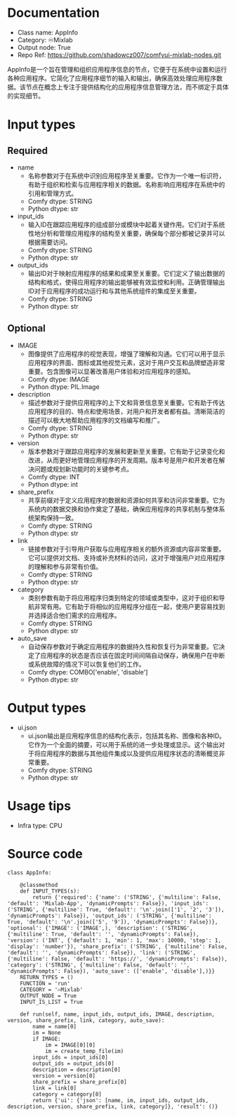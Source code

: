 # Documentation
- Class name: AppInfo
- Category: ♾️Mixlab
- Output node: True
- Repo Ref: https://github.com/shadowcz007/comfyui-mixlab-nodes.git

AppInfo是一个旨在管理和组织应用程序信息的节点，它便于在系统中设置和运行各种应用程序。它简化了应用程序细节的输入和输出，确保高效处理应用程序数据。该节点在概念上专注于提供结构化的应用程序信息管理方法，而不绑定于具体的实现细节。

# Input types
## Required
- name
    - 名称参数对于在系统中识别应用程序至关重要。它作为一个唯一标识符，有助于组织和检索与应用程序相关的数据。名称影响应用程序在系统中的引用和管理方式。
    - Comfy dtype: STRING
    - Python dtype: str
- input_ids
    - 输入ID在跟踪应用程序的组成部分或模块中起着关键作用。它们对于系统性地分析和管理应用程序的结构至关重要，确保每个部分都被记录并可以根据需要访问。
    - Comfy dtype: STRING
    - Python dtype: str
- output_ids
    - 输出ID对于映射应用程序的结果和成果至关重要。它们定义了输出数据的结构和格式，使得应用程序的输出能够被有效监控和利用。正确管理输出ID对于应用程序的成功运行和与其他系统组件的集成至关重要。
    - Comfy dtype: STRING
    - Python dtype: str
## Optional
- IMAGE
    - 图像提供了应用程序的视觉表现，增强了理解和沟通。它们可以用于显示应用程序的界面、图标或其他视觉元素，这对于用户交互和品牌塑造非常重要。包含图像可以显著改善用户体验和对应用程序的感知。
    - Comfy dtype: IMAGE
    - Python dtype: PIL.Image
- description
    - 描述参数对于提供应用程序的上下文和背景信息至关重要。它有助于传达应用程序的目的、特点和使用场景，对用户和开发者都有益。清晰简洁的描述可以极大地帮助应用程序的文档编写和推广。
    - Comfy dtype: STRING
    - Python dtype: str
- version
    - 版本参数对于跟踪应用程序的发展和更新至关重要。它有助于记录变化和改进，从而更好地管理应用程序的开发周期。版本号是用户和开发者在解决问题或规划新功能时的关键参考点。
    - Comfy dtype: INT
    - Python dtype: int
- share_prefix
    - 共享前缀对于定义应用程序的数据和资源如何共享和访问非常重要。它为系统内的数据交换和协作奠定了基础，确保应用程序的共享机制与整体系统架构保持一致。
    - Comfy dtype: STRING
    - Python dtype: str
- link
    - 链接参数对于引导用户获取与应用程序相关的额外资源或内容非常重要。它可以提供对文档、支持或补充材料的访问，这对于增强用户对应用程序的理解和参与非常有价值。
    - Comfy dtype: STRING
    - Python dtype: str
- category
    - 类别参数有助于将应用程序归类到特定的领域或类型中，这对于组织和导航非常有用。它有助于将相似的应用程序分组在一起，使用户更容易找到并选择适合他们需求的应用程序。
    - Comfy dtype: STRING
    - Python dtype: str
- auto_save
    - 自动保存参数对于确定应用程序的数据持久性和恢复行为非常重要。它决定了应用程序的状态是否应该在固定时间间隔自动保存，确保用户在中断或系统故障的情况下可以恢复他们的工作。
    - Comfy dtype: COMBO['enable', 'disable']
    - Python dtype: str

# Output types
- ui.json
    - ui.json输出是应用程序信息的结构化表示，包括其名称、图像和各种ID。它作为一个全面的摘要，可以用于系统的进一步处理或显示。这个输出对于将应用程序的数据与其他组件集成以及提供应用程序状态的清晰概览非常重要。
    - Comfy dtype: STRING
    - Python dtype: str

# Usage tips
- Infra type: CPU

# Source code
```
class AppInfo:

    @classmethod
    def INPUT_TYPES(s):
        return {'required': {'name': ('STRING', {'multiline': False, 'default': 'Mixlab-App', 'dynamicPrompts': False}), 'input_ids': ('STRING', {'multiline': True, 'default': '\n'.join(['1', '2', '3']), 'dynamicPrompts': False}), 'output_ids': ('STRING', {'multiline': True, 'default': '\n'.join(['5', '9']), 'dynamicPrompts': False})}, 'optional': {'IMAGE': ('IMAGE',), 'description': ('STRING', {'multiline': True, 'default': '', 'dynamicPrompts': False}), 'version': ('INT', {'default': 1, 'min': 1, 'max': 10000, 'step': 1, 'display': 'number'}), 'share_prefix': ('STRING', {'multiline': False, 'default': '', 'dynamicPrompts': False}), 'link': ('STRING', {'multiline': False, 'default': 'https://', 'dynamicPrompts': False}), 'category': ('STRING', {'multiline': False, 'default': '', 'dynamicPrompts': False}), 'auto_save': (['enable', 'disable'],)}}
    RETURN_TYPES = ()
    FUNCTION = 'run'
    CATEGORY = '♾️Mixlab'
    OUTPUT_NODE = True
    INPUT_IS_LIST = True

    def run(self, name, input_ids, output_ids, IMAGE, description, version, share_prefix, link, category, auto_save):
        name = name[0]
        im = None
        if IMAGE:
            im = IMAGE[0][0]
            im = create_temp_file(im)
        input_ids = input_ids[0]
        output_ids = output_ids[0]
        description = description[0]
        version = version[0]
        share_prefix = share_prefix[0]
        link = link[0]
        category = category[0]
        return {'ui': {'json': [name, im, input_ids, output_ids, description, version, share_prefix, link, category]}, 'result': ()}
```